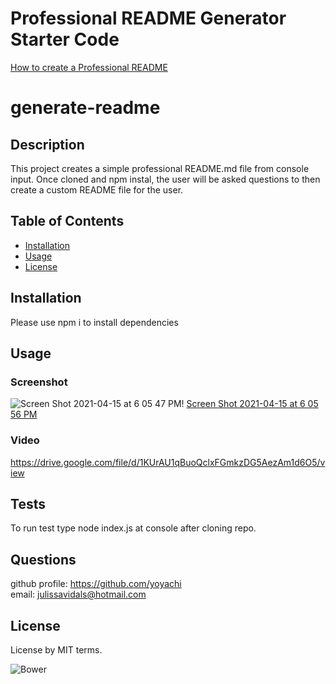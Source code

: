 # Professional README Generator Starter Code

[How to create a Professional README](./readme-guide.md)


# generate-readme 

  ## Description 
  
  This project creates a simple professional README.md file from console input. Once cloned and npm instal, the user will be asked questions to then create a custom README file for the user.
  
  ## Table of Contents
  
  
  * [Installation](#installation)
  * [Usage](#usage)
  * [License](#license)
  
  
  ## Installation
  
  Please use npm i to install dependencies
  
  ## Usage 
  
  ### Screenshot
  
  ![Screen Shot 2021-04-15 at 6 05 47 PM](https://user-images.githubusercontent.com/69886471/114970000-27a22c80-9e3f-11eb-91ab-3b7b6daefb8b.png)!
  [Screen Shot 2021-04-15 at 6 05 56 PM](https://user-images.githubusercontent.com/69886471/114970003-2bce4a00-9e3f-11eb-8b4f-4dfac8ec72f4.png)

  ### Video
  
  https://drive.google.com/file/d/1KUrAU1qBuoQclxFGmkzDG5AezAm1d6O5/view
  
  ## Tests
  
  To run test type node index.js at console after cloning repo.

  ## Questions 
  github profile:  <a href="https://github.com/yoyachi">https://github.com/yoyachi</a> <br>
  email: julissavidals@hotmail.com 

  ## License
  
  License by MIT terms.

  ![Bower](https://img.shields.io/bower/l/MI)
  
  
